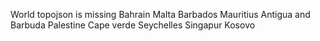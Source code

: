 
World topojson is missing
Bahrain
Malta
Barbados
Mauritius
Antigua and Barbuda
Palestine
Cape verde
Seychelles
Singapur
Kosovo
